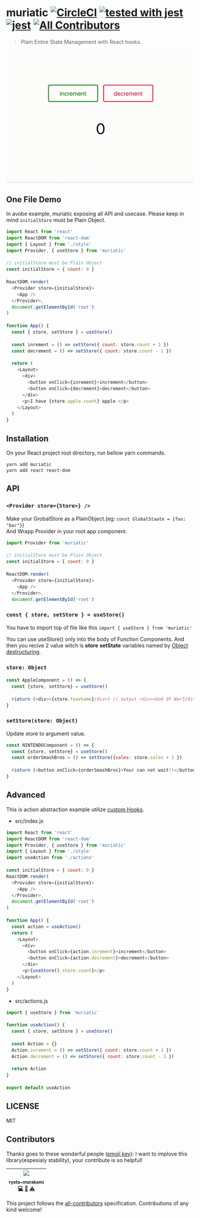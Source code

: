 # muriatic [![CircleCI](https://circleci.com/gh/ryota-murakami/muriatic.svg?style=svg)](https://circleci.com/gh/ryota-murakami/muriatic) [![tested with jest](https://img.shields.io/badge/tested_with-jest-99424f.svg)](https://github.com/facebook/jest) [![jest](https://jestjs.io/img/jest-badge.svg)](https://github.com/facebook/jest) [![All Contributors](https://img.shields.io/badge/all_contributors-1-orange.svg?style=flat-square)](#contributors)

> Plain Entire State Management with React hooks. 

[![](muriatic.gif)](https://muriatic.netlify.com/)

## One File Demo
In avobe example, muriatic exposing all API and usecase. Please keep in mind `initialStore` must be Plain Object.  

```js
import React from 'react'
import ReactDOM from 'react-dom'
import { Layout } from './style'
import Provider, { useStore } from 'muriatic'

// initialStore must be Plain Object
const initialStore = { count: 0 }

ReactDOM.render(
  <Provider store={initialStore}>
    <App />
  </Provider>,
  document.getElementById('root')
)

function App() {
  const { store, setStore } = useStore()

  const inrement = () => setStore({ count: store.count + 1 })
  const decrement = () => setStore({ count: store.count - 1 })

  return (
    <Layout>
      <div>
        <button onClick={inrement}>increment</button>
        <button onClick={decrement}>decrement</button>
      </div>
      <p>I have {store.apple.count} apple </p>
    </Layout>
  )
}
```

## Installation
On your React project root directory, run bellow yarn commands.

```
yarn add muriatic
yarn add react react-dom
```

## API
### `<Provider store={Store>} />`
Make your GrobalStore as a PlainObject.(eg: `const GlobalStaate = {foo: "bar"}`)  
And Wrapp Provider in your root app component.
```js
import Provider from 'muriatic'

// initialStore must be Plain Object
const initialStore = { count: 0 }

ReactDOM.render(
  <Provider store={initialStore}>
    <App />
  </Provider>,
  document.getElementById('root')
```

### `const { store, setStore } = useStore()`
You have to import top of file like this `import { useStore } from 'muriatic'` 

You can use useStore() only into the body of Function Components.
And then you recive 2 value witch is **store** **setState**  variables named by [Object destructuring](https://developer.mozilla.org/en-US/docs/Web/JavaScript/Reference/Operators/Destructuring_assignment#Object_destructuring).

### `store: Object`

```js
const AppleComponent = () => {
  const {store, setStore} = useStore()
  
  rieturn (<div><{store.faavGame}/div>) // output <div><God Of War3/div> 
}
```

### `setStore(store: Object)`
Update store to argument value.

```js
const NINTENDOComponent = () => {
  const {store, setStore} = useStore()
  const orderSmashBros = () => setStore({sales: store.sales + 1 })
  
  rieturn (<button onClick={orderSmashBros}>Your can not wait!!</button>)
}
```

## Advanced
This is action abstraction example utilize [custom Hooks](https://reactjs.org/docs/hooks-custom.html).

- src/index.js
```js
import React from 'react'
import ReactDOM from 'react-dom'
import Provider, { useStore } from 'muriatic'
import { Layout } from './style'
import useAction from './actions'

const initialStore = { count: 0 }
ReactDOM.render(
  <Provider store={initialStore}>
    <App />
  </Provider>,
  document.getElementById('root')
)

function App() {
  const action = useAction()
  return (
    <Layout>
      <div>
        <button onClick={action.inrement}>increment</button>
        <button onClick={action.decrement}>decrement</button>
      </div>
      <p>{useStore().store.count}</p>
    </Layout>
  )
}
```

- src/actions.js
```js
import { useStore } from 'muriatic'

function useAction() {
  const { store, setStore } = useStore()

  const Action = {}
  Action.inrement = () => setStore({ count: store.count + 1 })
  Action.decrement = () => setStore({ count: store.count - 1 })

  return Action
}

export default useAction
```

## LICENSE
MIT

## Contributors

Thanks goes to these wonderful people ([emoji key](https://github.com/kentcdodds/all-contributors#emoji-key)):
I want to implove this library(espesialy stability), your contribute is so helpful!

<!-- ALL-CONTRIBUTORS-LIST:START - Do not remove or modify this section -->
<!-- prettier-ignore -->
| [<img src="https://avatars1.githubusercontent.com/u/5501268?s=400&u=7bf6b1580b95930980af2588ef0057f3e9ec1ff8&v=4" width="100px;"/><br /><sub><b>ryota-murakami</b></sub>](http://ryota-murakami.github.io/)<br />[💻](https://github.com/ryota-murakami/muriatic/ryota-murakami/muriatic/commits?author=ryota-murakami "Code") [📖](https://github.com/ryota-murakami/muriatic/ryota-murakami/muriatic/commits?author=ryota-murakami "Documentation") [⚠️](https://github.com/ryota-murakami/muriatic/ryota-murakami/muriatic/commits?author=ryota-murakami "Tests") |
| :---: |
<!-- ALL-CONTRIBUTORS-LIST:END -->

This project follows the [all-contributors](https://github.com/kentcdodds/all-contributors) specification. Contributions of any kind welcome!
